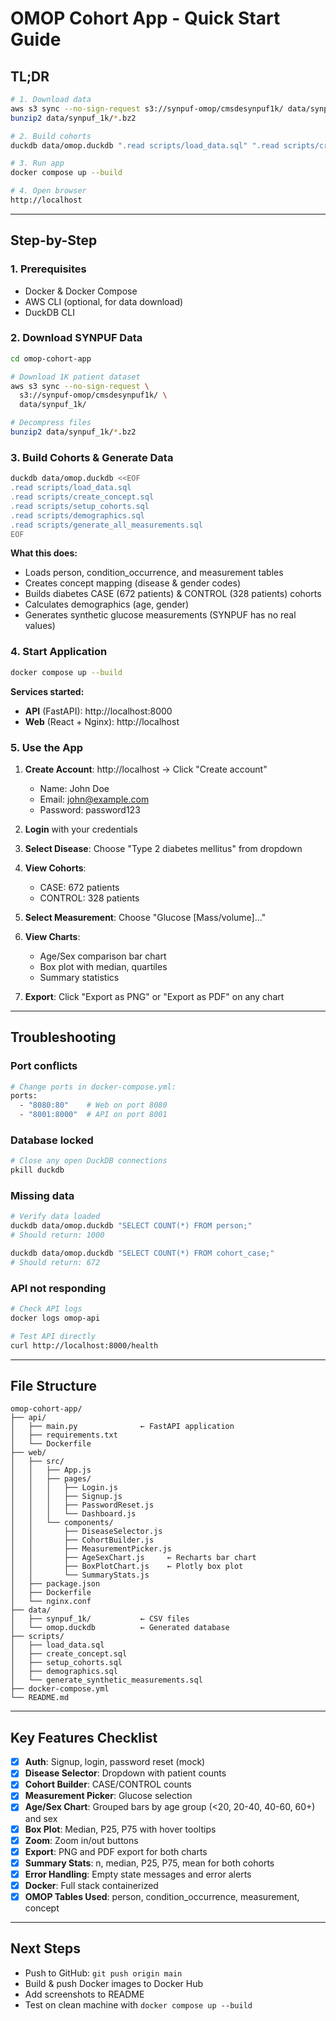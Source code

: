# OMOP Cohort App - Quick Start Guide

## TL;DR

```bash
# 1. Download data
aws s3 sync --no-sign-request s3://synpuf-omop/cmsdesynpuf1k/ data/synpuf_1k/
bunzip2 data/synpuf_1k/*.bz2

# 2. Build cohorts
duckdb data/omop.duckdb ".read scripts/load_data.sql" ".read scripts/create_concept.sql" ".read scripts/setup_cohorts.sql" ".read scripts/demographics.sql" ".read scripts/generate_all_measurements.sql"

# 3. Run app
docker compose up --build

# 4. Open browser
http://localhost
```

---

## Step-by-Step

### 1. Prerequisites
- Docker & Docker Compose
- AWS CLI (optional, for data download)
- DuckDB CLI

### 2. Download SYNPUF Data

```bash
cd omop-cohort-app

# Download 1K patient dataset
aws s3 sync --no-sign-request \
  s3://synpuf-omop/cmsdesynpuf1k/ \
  data/synpuf_1k/

# Decompress files
bunzip2 data/synpuf_1k/*.bz2
```

### 3. Build Cohorts & Generate Data

```bash
duckdb data/omop.duckdb <<EOF
.read scripts/load_data.sql
.read scripts/create_concept.sql
.read scripts/setup_cohorts.sql
.read scripts/demographics.sql
.read scripts/generate_all_measurements.sql
EOF
```

**What this does:**
- Loads person, condition_occurrence, and measurement tables
- Creates concept mapping (disease & gender codes)
- Builds diabetes CASE (672 patients) & CONTROL (328 patients) cohorts
- Calculates demographics (age, gender)
- Generates synthetic glucose measurements (SYNPUF has no real values)

### 4. Start Application

```bash
docker compose up --build
```

**Services started:**
- **API** (FastAPI): http://localhost:8000
- **Web** (React + Nginx): http://localhost

### 5. Use the App

1. **Create Account**: http://localhost → Click "Create account"
   - Name: John Doe
   - Email: john@example.com
   - Password: password123

2. **Login** with your credentials

3. **Select Disease**: Choose "Type 2 diabetes mellitus" from dropdown

4. **View Cohorts**:
   - CASE: 672 patients
   - CONTROL: 328 patients

5. **Select Measurement**: Choose "Glucose [Mass/volume]..."

6. **View Charts**:
   - Age/Sex comparison bar chart
   - Box plot with median, quartiles
   - Summary statistics

7. **Export**: Click "Export as PNG" or "Export as PDF" on any chart

---

## Troubleshooting

### Port conflicts
```bash
# Change ports in docker-compose.yml:
ports:
  - "8080:80"    # Web on port 8080
  - "8001:8000"  # API on port 8001
```

### Database locked
```bash
# Close any open DuckDB connections
pkill duckdb
```

### Missing data
```bash
# Verify data loaded
duckdb data/omop.duckdb "SELECT COUNT(*) FROM person;"
# Should return: 1000

duckdb data/omop.duckdb "SELECT COUNT(*) FROM cohort_case;"
# Should return: 672
```

### API not responding
```bash
# Check API logs
docker logs omop-api

# Test API directly
curl http://localhost:8000/health
```

---

## File Structure

```
omop-cohort-app/
├── api/
│   ├── main.py              ← FastAPI application
│   ├── requirements.txt
│   └── Dockerfile
├── web/
│   ├── src/
│   │   ├── App.js
│   │   ├── pages/
│   │   │   ├── Login.js
│   │   │   ├── Signup.js
│   │   │   ├── PasswordReset.js
│   │   │   └── Dashboard.js
│   │   └── components/
│   │       ├── DiseaseSelector.js
│   │       ├── CohortBuilder.js
│   │       ├── MeasurementPicker.js
│   │       ├── AgeSexChart.js     ← Recharts bar chart
│   │       ├── BoxPlotChart.js    ← Plotly box plot
│   │       └── SummaryStats.js
│   ├── package.json
│   ├── Dockerfile
│   └── nginx.conf
├── data/
│   ├── synpuf_1k/           ← CSV files
│   └── omop.duckdb          ← Generated database
├── scripts/
│   ├── load_data.sql
│   ├── create_concept.sql
│   ├── setup_cohorts.sql
│   ├── demographics.sql
│   └── generate_synthetic_measurements.sql
├── docker-compose.yml
└── README.md
```

---

## Key Features Checklist

- [x] **Auth**: Signup, login, password reset (mock)
- [x] **Disease Selector**: Dropdown with patient counts
- [x] **Cohort Builder**: CASE/CONTROL counts
- [x] **Measurement Picker**: Glucose selection
- [x] **Age/Sex Chart**: Grouped bars by age group (<20, 20-40, 40-60, 60+) and sex
- [x] **Box Plot**: Median, P25, P75 with hover tooltips
- [x] **Zoom**: Zoom in/out buttons
- [x] **Export**: PNG and PDF export for both charts
- [x] **Summary Stats**: n, median, P25, P75, mean for both cohorts
- [x] **Error Handling**: Empty state messages and error alerts
- [x] **Docker**: Full stack containerized
- [x] **OMOP Tables Used**: person, condition_occurrence, measurement, concept

---

## Next Steps

- Push to GitHub: `git push origin main`
- Build & push Docker images to Docker Hub
- Add screenshots to README
- Test on clean machine with `docker compose up --build`

